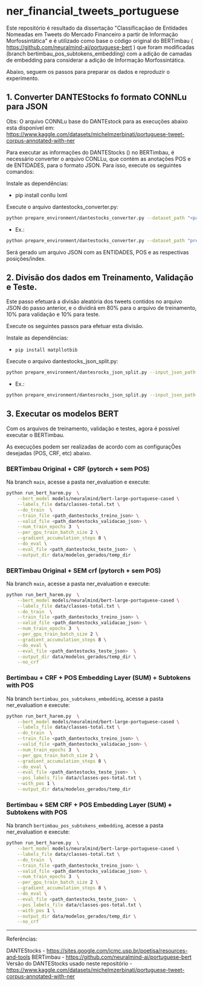 # ner_financial_tweets_portuguese

Este repositório é resultado da dissertação "Classificaçãao de Entidades Nomeadas em Tweets do Mercado Financeiro a partir de Informação Morfossintática" e é utilizado como base o código original do BERTimbau ( https://github.com/neuralmind-ai/portuguese-bert ) que foram modificadas (branch bertimbau_pos_subtokens_embedding) com a adição de camadas de embedding para considerar a adição de Informação Morfossintática.

Abaixo, seguem os passos para preparar os dados e reproduzir o experimento.



## 1. Converter DANTEStocks fo formato CONNLu para JSON

Obs: O arquivo CONNLu base do DANTEstock para as execuções abaixo esta disponível em: https://www.kaggle.com/datasets/michelmzerbinati/portuguese-tweet-corpus-annotated-with-ner

Para executar as informações do DANTEStocks () no BERTimbau, é necessário converter o arquivo CONLLu, que contém as anotações POS e de ENTIDADES, para o formato JSON. Para isso, execute os seguintes comandos:

Instale as dependências:
- pip install conllu lxml

Execute o arquivo dantestocks_converter.py:

```bash
python prepare_environment/dantestocks_converter.py --dataset_path "<path_arquivo_conllu>" --output_path "<path_arquivo_json_sera_gerado>" --annotation_type BIO
```
- Ex.: 
```bash
python prepare_environment/dantestocks_converter.py --dataset_path "prepare_environment/data/DANTEStocks (15dez2022)_v5_2.conllu" --output_path "prepare_environment/data/DANTEStocks.json" --annotation_type BIO
```
Será gerado um arquivo JSON com as ENTIDADES, POS e as respectivas posições/index.

## 2. Divisão dos dados em Treinamento, Validação e Teste.

Este passo efetuará a divisão aleatória dos tweets contidos no arquivo JSON do passo anterior, e o dividirá em 80% para o arquivo de treinamento, 10% para validação e 10% para teste.

Execute os seguintes passos para efetuar esta divisão.

Instale as dependências:

- `pip install matpllotbib`

Execute o arquivo dantestocks_json_split.py:

```bash
python prepare_environment/dantesrocks_json_split.py --input_json_path "<path_arquivo_dantestocks_json>" --output_train_path "<path_arquivo_treino_json>" --output_valid_path "<path_arquivo_validacao_json>" --output_test_path "<path_arquivo_teste_json>"  --print_counts --plot_counts
```

- Ex.:

```bash
python prepare_environment/dantesrocks_json_split.py --input_json_path "prepare_environment/data/DANTEStocks.json" --output_train_path "prepare_environment/data/DANTEStocks_train.json" --output_valid_path "prepare_environment/data/DANTEStocks_valid.json" --output_test_path "prepare_environment/data/DANTEStocks_test.json"  --print_counts --plot_counts
```



## 3. Executar os modelos BERT

Com os arquivos de treinamento, validação e testes, agora é possível executar o BERTimbau. 

As execuções podem ser realizadas de acordo com as configuraçÕes desejadas (POS, CRF, etc) abaixo.

### BERTimbau Original + CRF (pytorch + sem POS)

Na branch `main`, acesse a pasta ner_evaluation e execute:

```bash
python run_bert_harem.py  \
    --bert_model models/neuralmind/bert-large-portuguese-cased \
    --labels_file data/classes-total.txt \
    --do_train  \
    --train_file <path_dantestocks_treino_json> \
    --valid_file <path_dantestocks_validacao_json> \
    --num_train_epochs 3  \
    --per_gpu_train_batch_size 2 \
    --gradient_accumulation_steps 8 \
    --do_eval \
    --eval_file <path_dantestocks_teste_json>  \
    --output_dir data/modelos_gerados/temp_dir
```

### BERTimbau Original + SEM crf (pytorch + sem POS)

Na branch `main`, acesse a pasta ner_evaluation e execute:

```bash
python run_bert_harem.py  \
    --bert_model models/neuralmind/bert-large-portuguese-cased \
    --labels_file data/classes-total.txt \
    --do_train  \
    --train_file <path_dantestocks_treino_json> \
    --valid_file <path_dantestocks_validacao_json> \
    --num_train_epochs 3  \
    --per_gpu_train_batch_size 2 \
    --gradient_accumulation_steps 8 \
    --do_eval \
    --eval_file <path_dantestocks_teste_json>  \
    --output_dir data/modelos_gerados/temp_dir \
    --no_crf
```

### Bertimbau + CRF + POS Embedding Layer (SUM) + Subtokens with POS

Na branch `bertimbau_pos_subtokens_embedding`, acesse a pasta ner_evaluation e execute:

```bash
python run_bert_harem.py  \
    --bert_model models/neuralmind/bert-large-portuguese-cased \
    --labels_file data/classes-total.txt \
    --do_train  \
    --train_file <path_dantestocks_treino_json> \
    --valid_file <path_dantestocks_validacao_json> \
    --num_train_epochs 3  \
    --per_gpu_train_batch_size 2 \
    --gradient_accumulation_steps 8 \
    --do_eval \
    --eval_file <path_dantestocks_teste_json>  \
    --pos_labels_file data/classes-pos-total.txt \
    --with_pos 1 \
    --output_dir data/modelos_gerados/temp_dir
```

### Bertimbau + SEM CRF + POS Embedding Layer (SUM) + Subtokens with POS

Na branch `bertimbau_pos_subtokens_embedding`, acesse a pasta ner_evaluation e execute:

```bash
python run_bert_harem.py  \
    --bert_model models/neuralmind/bert-large-portuguese-cased \
    --labels_file data/classes-total.txt \
    --do_train  \
    --train_file <path_dantestocks_treino_json> \
    --valid_file <path_dantestocks_validacao_json> \
    --num_train_epochs 3  \
    --per_gpu_train_batch_size 2 \
    --gradient_accumulation_steps 8 \
    --do_eval \
    --eval_file <path_dantestocks_teste_json>  \
    --pos_labels_file data/classes-pos-total.txt \
    --with_pos 1 \
    --output_dir data/modelos_gerados/temp_dir \
    --no_crf
```
---

Referências:


DANTEStocks - https://sites.google.com/icmc.usp.br/poetisa/resources-and-tools
BERTimbau - https://github.com/neuralmind-ai/portuguese-bert
Versão do DANTEStocks usado neste repositório - https://www.kaggle.com/datasets/michelmzerbinati/portuguese-tweet-corpus-annotated-with-ner